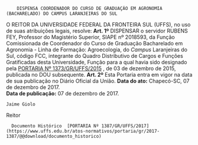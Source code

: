         DISPENSA COORDENADOR DO CURSO DE GRADUAÇÃO EM AGRONOMIA (BACHARELADO) DO CAMPUS LARANJEIRAS DO SUL  

 O REITOR DA UNIVERSIDADE FEDERAL DA FRONTEIRA SUL (UFFS), no uso de suas atribuições legais, resolve:   **Art. 1º** DISPENSAR o servidor RUBENS FEY, Professor do Magistério Superior, SIAPE nº 2018593, da Função Comissionada de Coordenador do Curso de Graduação Bacharelado em Agronomia - Linha de Formação: Agroecologia, do *Campus* Laranjeiras do Sul, código FCC, integrante do Quadro Distributivo de Cargos e Funções Gratificadas desta Universidade, Função para a qual havia sido designado pela [PORTARIA Nº 1373/GR/UFFS/2015](https://www.uffs.edu.br/atos-normativos/portaria/gr/2015-1373)  , de 03 de dezembro de 2015, publicada no DOU subsequente.   **Art. 2º** Esta Portaria entra em vigor na data de sua publicação no Diário Oficial da União.      **Data do ato:** Chapecó-SC, 07 de dezembro de 2017.   
 **Data de publicação:**  07 de dezembro de 2017. 

    Jaime Giolo   
 Reitor 

      Documento Histórico  [PORTARIA Nº 1387/GR/UFFS/2017](https://www.uffs.edu.br/atos-normativos/portaria/gr/2017-1387/@@download/documento_historico)     
      